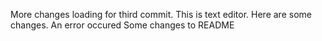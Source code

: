 More changes loading for third commit. This is text editor. Here are some changes. An error occured
Some changes to README
